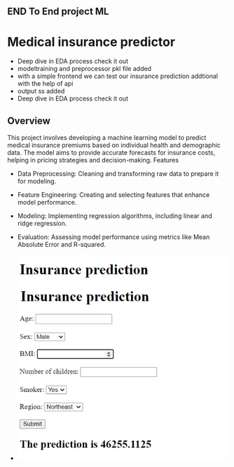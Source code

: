 ## END To End project ML

# Medical insurance predictor 

- Deep dive in EDA process check it out 
- modeltraining and  preprocessor pkl file added
- with a simple frontend we can test our insurance prediction addtional with the help of api 
- output ss added
- Deep dive in EDA process check it out
## **Overview**
This project involves developing a machine learning model to predict medical insurance premiums based on individual health and demographic data. The model aims to provide accurate forecasts for insurance costs, helping in pricing strategies and decision-making.
Features
- Data Preprocessing: Cleaning and transforming raw data to prepare it for modeling.
- Feature Engineering: Creating and selecting features that enhance model performance.
- Modeling: Implementing regression algorithms, including linear and ridge regression.
- Evaluation: Assessing model performance using metrics like Mean Absolute Error and R-squared.

- ![Insurance Predictor Overview](images/output1.png)
